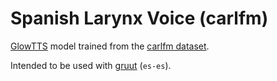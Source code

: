 # Spanish Larynx Voice (carlfm)

[GlowTTS](https://github.com/rhasspy/glow-tts-train) model trained from the [carlfm dataset](https://github.com/carlfm01/my-speech-datasets).

Intended to be used with [gruut](https://github.com/rhasspy/gruut) (`es-es`).
